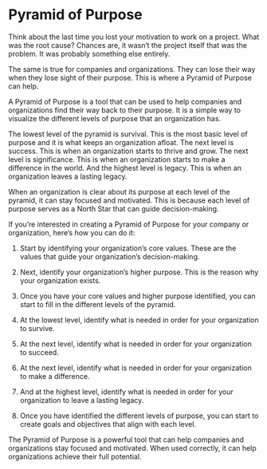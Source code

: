 # Pyramid of Purpose

Think about the last time you lost your motivation to work on a project. What was the root cause? Chances are, it wasn’t the project itself that was the problem. It was probably something else entirely.

The same is true for companies and organizations. They can lose their way when they lose sight of their purpose. This is where a Pyramid of Purpose can help.

A Pyramid of Purpose is a tool that can be used to help companies and organizations find their way back to their purpose. It is a simple way to visualize the different levels of purpose that an organization has.

The lowest level of the pyramid is survival. This is the most basic level of purpose and it is what keeps an organization afloat. The next level is success. This is when an organization starts to thrive and grow. The next level is significance. This is when an organization starts to make a difference in the world. And the highest level is legacy. This is when an organization leaves a lasting legacy.

When an organization is clear about its purpose at each level of the pyramid, it can stay focused and motivated. This is because each level of purpose serves as a North Star that can guide decision-making.

If you’re interested in creating a Pyramid of Purpose for your company or organization, here’s how you can do it:

1. Start by identifying your organization’s core values. These are the values that guide your organization’s decision-making.

2. Next, identify your organization’s higher purpose. This is the reason why your organization exists.

3. Once you have your core values and higher purpose identified, you can start to fill in the different levels of the pyramid.

4. At the lowest level, identify what is needed in order for your organization to survive.

5. At the next level, identify what is needed in order for your organization to succeed.

6. At the next level, identify what is needed in order for your organization to make a difference.

7. And at the highest level, identify what is needed in order for your organization to leave a lasting legacy.

8. Once you have identified the different levels of purpose, you can start to create goals and objectives that align with each level.

The Pyramid of Purpose is a powerful tool that can help companies and organizations stay focused and motivated. When used correctly, it can help organizations achieve their full potential.
